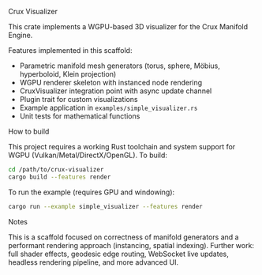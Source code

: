 Crux Visualizer

This crate implements a WGPU-based 3D visualizer for the Crux Manifold Engine.

Features implemented in this scaffold:
- Parametric manifold mesh generators (torus, sphere, Möbius, hyperboloid, Klein projection)
- WGPU renderer skeleton with instanced node rendering
- CruxVisualizer integration point with async update channel
- Plugin trait for custom visualizations
- Example application in `examples/simple_visualizer.rs`
- Unit tests for mathematical functions

How to build

This project requires a working Rust toolchain and system support for WGPU (Vulkan/Metal/DirectX/OpenGL). To build:

```bash
cd /path/to/crux-visualizer
cargo build --features render
```

To run the example (requires GPU and windowing):

```bash
cargo run --example simple_visualizer --features render
```

Notes

This is a scaffold focused on correctness of manifold generators and a performant rendering approach (instancing, spatial indexing). Further work: full shader effects, geodesic edge routing, WebSocket live updates, headless rendering pipeline, and more advanced UI.
